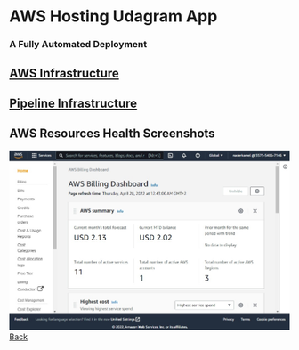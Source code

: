 # AWS Hosting Udagram App
### A Fully Automated Deployment

## [AWS Infrastructure ](https://github.com/naderkamelaponar/hosting-fullstack-app/blob/main/documents/aws.infrastructure.md)

## [Pipeline Infrastructure ](https://github.com/naderkamelaponar/hosting-fullstack-app/blob/main/documents/pipeline.infrastructure.md)
## AWS Resources Health  Screenshots 
![Billing Dashboard](https://raw.githubusercontent.com/naderkamelaponar/hosting-fullstack-app/main/documents/images/billing-dashboard.jpg)
[Back](https://github.com/naderkamelaponar/hosting-fullstack-app)   